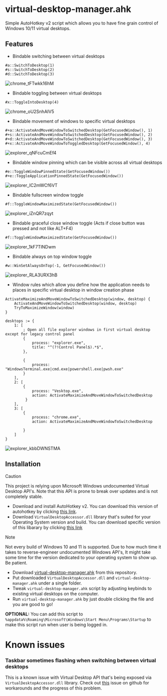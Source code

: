 # virtual-desktop-manager.ahk
Simple AutoHotkey v2 script which allows you to have fine grain control of Windows 10/11 virtual desktops.

## Features
- Bindable switching between virtual desktops
```ahk
#a::SwitchToDesktop(1)
#s::SwitchToDesktop(2)
#d::SwitchToDesktop(3)
```
![chrome_tFTwkk16hM](https://github.com/user-attachments/assets/e5459704-790a-4ab2-a2bf-8e6338ed5dbb)
- Bindable toggling between virtual desktops
```ahk
#x::ToggleIntoDesktop(4)
```
![chrome_oU2SnhAIV5](https://github.com/user-attachments/assets/cfeeb3c9-ec84-4826-8e3c-4c97646bc797)

- Bindable movement of windows to specific virtual desktops
```ahk
#+a::ActivateAndMoveWindowToSwitchedDesktop(GetFocusedWindow(), 1)
#+s::ActivateAndMoveWindowToSwitchedDesktop(GetFocusedWindow(), 2)
#+d::ActivateAndMoveWindowToSwitchedDesktop(GetFocusedWindow(), 3)
#+x::ActivateAndMoveWindowToToggledDesktop(GetFocusedWindow(), 4)
```
![explorer_qNFcuCmEf4](https://github.com/user-attachments/assets/8d8d1710-6c22-4ff3-929b-890a6ea91847)

- Bindable window pinning which can be visible across all virtual desktops
```ahk
#e::ToggleWindowPinnedState(GetFocusedWindow())
#+e::ToggleApplicationPinnedState(GetFocusedWindow())
```
![explorer_IC2mWCf6VT](https://github.com/user-attachments/assets/96c8fd60-b18c-4a08-85fd-d5c32a25048c)

- Bindable fullscreen window toggle
```ahk
#f::ToggleWindowMaximizedState(GetFocusedWindow())
```
![explorer_iZnQR7zqyt](https://github.com/user-attachments/assets/067cf8ca-65d1-4b64-a6f6-acf0275c9f31)
- Bindable graceful close window toggle (Acts if close button was pressed and not like ALT+F4)
```ahk
#f::ToggleWindowMaximizedState(GetFocusedWindow())
```
![explorer_1kF7TINDwm](https://github.com/user-attachments/assets/912ab2bb-817a-4c31-b2a8-402f6739ba73)
- Bindable always on top window toggle
```ahk
#w::WinSetAlwaysOnTop(-1, GetFocusedWindow())
```
![explorer_RLA3URX3hB](https://github.com/user-attachments/assets/b3099b18-8ec5-456e-a6b1-09054851d1e0)
- Window rules which allow you define how the application needs to places in specific virtual desktop in window creation phase
```ahk
ActivateMaximizeAndMoveWindowToSwitchedDesktop(window, desktop) {
    ActivateAndMoveWindowToSwitchedDesktop(window, desktop)
    TryToMaximizeWindow(window)
}

desktops := {
    1: [
        ; Open all file explorer windows in first virtual desktop except for legacy control panel
        {
            process: "explorer.exe",
            title: "^(?!Control Panel$).*$",
        },

        {
            process: "WindowsTerminal.exe|cmd.exe|powershell.exe|pwsh.exe"
        }
    ],
    2: [
        {
            process: "Vesktop.exe",
            action: ActivateMaximizeAndMoveWindowToSwitchedDesktop
         }
    ],
    3: [
        {
            process: "chrome.exe",
            action: ActivateMaximizeAndMoveWindowToSwitchedDesktop
                
        }
    ]
}
```
![explorer_kbbDWNSTMA](https://github.com/user-attachments/assets/4f5a889b-8179-4c89-b755-ef64bb361041)

## Installation
> [!CAUTION]  
> This project is relying upon Microsoft Windows undocumented Virtual Desktop API's. Note that this API is prone to break over updates and is not completely stable.

- Download and install AutoHotkey v2. You can download this version of autohotkey by clicking [this link](https://www.autohotkey.com/download/ahk-v2.exe).
- Download `VirtualDesktopAccessor.dll` library that's suited for your Operating System version and build. You can download specific version of this libarary by clicking [this link](https://github.com/Ciantic/VirtualDesktopAccessor/releases)
> [!NOTE]  
> Not every build of Windows 10 and 11 is supported. Due to how much time it takes to reverse-engineer undocumented Windows API's, It might take some time for the version dedicated to your operating system to show up. Be patient.
- Download [virtual-desktop-manager.ahk](https://github.com/Dovias/virtual-desktop-manager.ahk/blob/main/virtual-desktop-manager.ahk) from this repository.
- Put downloaded `VirtualDesktopAccessor.dll` and `virtual-desktop-manager.ahk` under a single folder.
- Tweak `virtual-desktop-manager.ahk` script by adjusting keybinds to existing virtual desktops on the computer.
- Run `virtual-desktop-manager.ahk` by just double clicking the file and you are good to go!

**OPTIONAL:** You can add this script to `%appdata%\Roaming\Microsoft\Windows\Start Menu\Programs\Startup` to make this script run when user is being logged in.

# Known issues
### Taskbar sometimes flashing when switching between virtual desktops
This is a known issue with Virtual Desktop API that's being exposed via `VirtualDesktopAccessor.dll` library. Check out [this](https://github.com/Ciantic/VirtualDesktopAccessor/issues/101) issue on github for workarounds and the progress of this problem.


